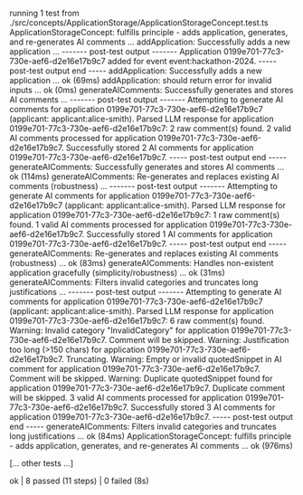 running 1 test from ./src/concepts/ApplicationStorage/ApplicationStorageConcept.test.ts
ApplicationStorageConcept: fulfills principle - adds application, generates, and re-generates AI comments ...
  addApplication: Successfully adds a new application ...
------- post-test output -------
Application 0199e701-77c3-730e-aef6-d2e16e17b9c7 added for event event:hackathon-2024.
----- post-test output end -----
  addApplication: Successfully adds a new application ... ok (69ms)
  addApplication: should return error for invalid inputs ... ok (0ms)
  generateAIComments: Successfully generates and stores AI comments ...
------- post-test output -------
Attempting to generate AI comments for application 0199e701-77c3-730e-aef6-d2e16e17b9c7 (applicant: applicant:alice-smith).
Parsed LLM response for application 0199e701-77c3-730e-aef6-d2e16e17b9c7: 2 raw comment(s) found.
2 valid AI comments processed for application 0199e701-77c3-730e-aef6-d2e16e17b9c7.
Successfully stored 2 AI comments for application 0199e701-77c3-730e-aef6-d2e16e17b9c7.
----- post-test output end -----
  generateAIComments: Successfully generates and stores AI comments ... ok (114ms)
  generateAIComments: Re-generates and replaces existing AI comments (robustness) ...
------- post-test output -------
Attempting to generate AI comments for application 0199e701-77c3-730e-aef6-d2e16e17b9c7 (applicant: applicant:alice-smith).
Parsed LLM response for application 0199e701-77c3-730e-aef6-d2e16e17b9c7: 1 raw comment(s) found.
1 valid AI comments processed for application 0199e701-77c3-730e-aef6-d2e16e17b9c7.
Successfully stored 1 AI comments for application 0199e701-77c3-730e-aef6-d2e16e17b9c7.
----- post-test output end -----
  generateAIComments: Re-generates and replaces existing AI comments (robustness) ... ok (83ms)
  generateAIComments: Handles non-existent application gracefully (simplicity/robustness) ... ok (31ms)
  generateAIComments: Filters invalid categories and truncates long justifications ...
------- post-test output -------
Attempting to generate AI comments for application 0199e701-77c3-730e-aef6-d2e16e17b9c7 (applicant: applicant:alice-smith).
Parsed LLM response for application 0199e701-77c3-730e-aef6-d2e16e17b9c7: 6 raw comment(s) found.
Warning: Invalid category "InvalidCategory" for application 0199e701-77c3-730e-aef6-d2e16e17b9c7. Comment will be skipped.
Warning: Justification too long (>150 chars) for application 0199e701-77c3-730e-aef6-d2e16e17b9c7. Truncating.
Warning: Empty or invalid quotedSnippet in AI comment for application 0199e701-77c3-730e-aef6-d2e16e17b9c7. Comment will be skipped.
Warning: Duplicate quotedSnippet found for application 0199e701-77c3-730e-aef6-d2e16e17b9c7. Duplicate comment will be skipped.
3 valid AI comments processed for application 0199e701-77c3-730e-aef6-d2e16e17b9c7.
Successfully stored 3 AI comments for application 0199e701-77c3-730e-aef6-d2e16e17b9c7.
----- post-test output end -----
  generateAIComments: Filters invalid categories and truncates long justifications ... ok (84ms)
ApplicationStorageConcept: fulfills principle - adds application, generates, and re-generates AI comments ... ok (976ms)

[... other tests ...]

ok | 8 passed (11 steps) | 0 failed (8s)
